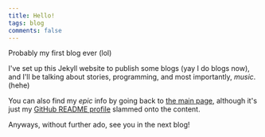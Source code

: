 ```yaml
---
title: Hello!
tags: blog
comments: false
---
```


Probably my first blog ever (lol)

<!-- more -->

I've set up this Jekyll website to publish some blogs (yay I do blogs now), and I'll be talking about stories, programming, and most importantly, *music*. (hehe)

You can also find my *epic* info by going back to [the main page](/), although it's just my [GitHub README profile](https://github.com/spiroth/spiroth) slammed onto the content.

Anyways, without further ado, see you in the next blog!